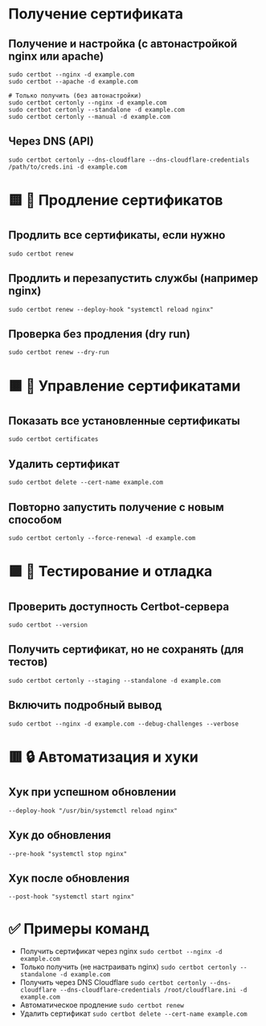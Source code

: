 # Получение сертификата

## Получение и настройка (с автонастройкой nginx или apache)
```
sudo certbot --nginx -d example.com
sudo certbot --apache -d example.com

# Только получить (без автонастройки)
sudo certbot certonly --nginx -d example.com
sudo certbot certonly --standalone -d example.com
sudo certbot certonly --manual -d example.com
```
## Через DNS (API)
```
sudo certbot certonly --dns-cloudflare --dns-cloudflare-credentials /path/to/creds.ini -d example.com
```

# 🟨 🔄 Продление сертификатов

## Продлить все сертификаты, если нужно
```
sudo certbot renew
```
## Продлить и перезапустить службы (например nginx)
```
sudo certbot renew --deploy-hook "systemctl reload nginx"
```
## Проверка без продления (dry run)
```
sudo certbot renew --dry-run
```

# 🟧 🔧 Управление сертификатами

## Показать все установленные сертификаты
```
sudo certbot certificates
```
## Удалить сертификат
```
sudo certbot delete --cert-name example.com
```
## Повторно запустить получение с новым способом
```
sudo certbot certonly --force-renewal -d example.com
```

# 🟪 🧪 Тестирование и отладка

## Проверить доступность Certbot-сервера
```sudo certbot --version```

## Получить сертификат, но не сохранять (для тестов)
```sudo certbot certonly --staging --standalone -d example.com```

## Включить подробный вывод
```sudo certbot --nginx -d example.com --debug-challenges --verbose```

# 🟥 🔒 Автоматизация и хуки

## Хук при успешном обновлении
```--deploy-hook "/usr/bin/systemctl reload nginx"```

## Хук до обновления
```--pre-hook "systemctl stop nginx"```

## Хук после обновления
```--post-hook "systemctl start nginx"```

# ✅ Примеры команд

- Получить сертификат через nginx
 ```sudo certbot --nginx -d example.com```
- Только получить (не настраивать nginx)
 ```sudo certbot certonly --standalone -d example.com```
- Получить через DNS Cloudflare
 ```sudo certbot certonly --dns-cloudflare --dns-cloudflare-credentials /root/cloudflare.ini -d example.com```
- Автоматическое продление
 ```sudo certbot renew```
- Удалить сертификат
 ```sudo certbot delete --cert-name example.com```
